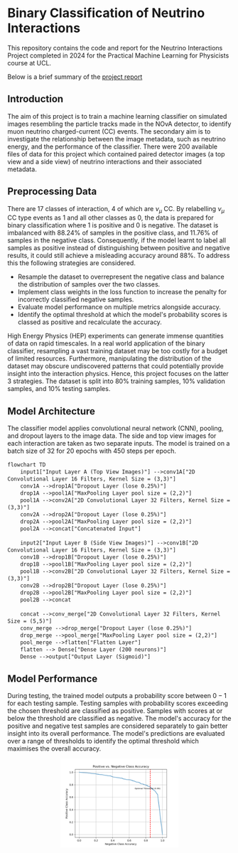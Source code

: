 # Binary Classification of Neutrino Interactions
This repository contains the code and report for the Neutrino Interactions Project completed in 2024 for the Practical Machine Learning for Physicists course at UCL.

Below is a brief summary of the [project report](https://github.com/Sim-Ood/Binary-Classification-of-Neutrino-Interactions/blob/main/Classifying%20Neutrinos%20Report.pdf)

## Introduction

The aim of this project is to train a machine learning classifier on simulated images resembling the particle tracks made in the NOvA detector, to identify muon neutrino charged-current (CC) events. The secondary aim is to investigate the relationship between the image metadata, such as neutrino energy, and the performance of the classifier. There were 200 available files of data for this project which contained paired detector images (a top view and a side view) of neutrino interactions and their associated metadata.

## Preprocessing Data

There are 17 classes of interaction, 4 of which are $\nu_{\mu}$ CC. By relabelling $\nu_{\mu}$ CC type events as 1 and all other classes as 0, the data is prepared for binary classification where 1 is positive and 0 is negative. The dataset is imbalanced with 88.24% of samples in the positive class, and 11.76% of samples in the negative class. Consequently, if the model learnt to label all samples as positive instead of distinguishing between positive and negative results, it could still achieve a misleading accuracy around 88%. To address this the following strategies are considered.

- Resample the dataset to overrepresent the negative class and balance the distribution of samples over the two classes.
- Implement class weights in the loss function to increase the penalty for incorrectly classified negative samples.
- Evaluate model performance on multiple metrics alongside accuracy.
- Identify the optimal threshold at which the model's probability scores is classed as positive and recalculate the accuracy. 

High Energy Physics (HEP) experiments can generate immense quantities of data on rapid timescales. In a real world application of the binary classifier, resampling a vast training dataset may be too costly for a budget of limited resources. Furthermore, manipulating the distribution of the dataset may obscure undiscovered patterns that could potentially provide insight into the interaction physics. Hence, this project focuses on the latter 3 strategies. The dataset is split into 80% training samples, 10% validation samples, and 10% testing samples. 

## Model Architecture

The classifier model applies convolutional neural network (CNN), pooling, and dropout layers to the image data. The side and top view images for each interaction are taken as two separate inputs. The model is trained on a batch size of 32 for 20 epochs with 450 steps per epoch. 

```mermaid
flowchart TD
    input1["Input Layer A (Top View Images)"] -->conv1A["2D Convolutional Layer 16 Filters, Kernel Size = (3,3)"]
    conv1A -->drop1A["Dropout Layer (lose 0.25%)"]
    drop1A -->pool1A["MaxPooling Layer pool size = (2,2)"]
    pool1A -->conv2A["2D Convolutional Layer 32 Filters, Kernel Size = (3,3)"]
    conv2A -->drop2A["Dropout Layer (lose 0.25%)"]
    drop2A -->pool2A["MaxPooling Layer pool size = (2,2)"]
    pool2A -->concat["Concatenated Input"]

    input2["Input Layer B (Side View Images)"] -->conv1B["2D Convolutional Layer 16 Filters, Kernel Size = (3,3)"]
    conv1B -->drop1B["Dropout Layer (lose 0.25%)"]
    drop1B -->pool1B["MaxPooling Layer pool size = (2,2)"]
    pool1B -->conv2B["2D Convolutional Layer 32 Filters, Kernel Size = (3,3)"]
    conv2B -->drop2B["Dropout Layer (lose 0.25%)"]
    drop2B -->pool2B["MaxPooling Layer pool size = (2,2)"]
    pool2B -->concat

    concat -->conv_merge["2D Convolutional Layer 32 Filters, Kernel Size = (5,5)"]
    conv_merge -->drop_merge["Dropout Layer (lose 0.25%)"]
    drop_merge -->pool_merge["MaxPooling Layer pool size = (2,2)"]
    pool_merge -->flatten["Flatten Layer"]
    flatten --> Dense["Dense Layer (200 neurons)"]
    Dense -->output["Output Layer (Sigmoid)"]
```
## Model Performance

During testing, the trained model outputs a probability score between $0-1$ for each testing sample. Testing samples with probability scores exceeding the chosen threshold are classified as positive. Samples with scores at or below the threshold are classified as negative. The model's accuracy for the positive and negative test samples are considered separately to gain better insight into its overall performance. The model's predictions are evaluated over a range of thresholds to identify the optimal threshold which maximises the overall accuracy.

<div align="center">
    <img height="200" src="Neutrino Classifier Figures/Optimal Threshold.png">
</div>


